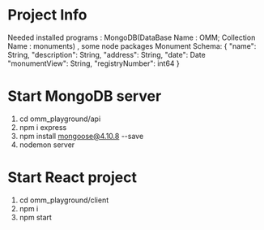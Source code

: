# Project Info
Needed installed programs : MongoDB(DataBase Name : OMM; Collection Name : monuments) , some node packages
Monument Schema:
{
    "name": String,
    "description": String,
    "address": String,
    "date": Date
    "monumentView": String,
    "registryNumber": int64
}
# Start MongoDB server 
1. cd omm_playground/api
2. npm i express
3. npm install mongoose@4.10.8 --save
4. nodemon server 
# Start React project
1. cd omm_playground/client
2. npm i 
3. npm start 
